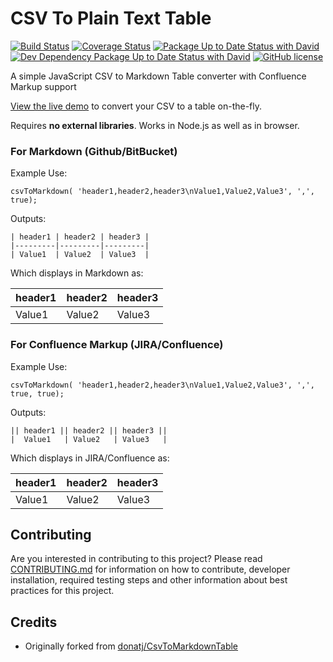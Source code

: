 # CSV To Plain Text Table

[![Build Status](https://travis-ci.org/terriann/CsvToPlainTextTable.svg)](https://travis-ci.org/terriann/CsvToPlainTextTable)
[![Coverage Status](https://coveralls.io/repos/github/terriann/CsvToPlainTextTable/badge.svg)](https://coveralls.io/github/terriann/CsvToPlainTextTable)
[![Package Up to Date Status with David](https://david-dm.org/terriann/CsvToPlainTextTable/status.svg)](https://david-dm.org/terriann/CsvToPlainTextTable)
[![Dev Dependency Package Up to Date Status with David](https://david-dm.org/terriann/CsvToPlainTextTable/dev-status.svg)](https://david-dm.org/terriann/CsvToPlainTextTable?type=dev)
[![GitHub license](https://img.shields.io/badge/license-MIT-blue.svg)](https://raw.githubusercontent.com/terriann/CsvToPlainTextTable/master/LICENSE.md)

A simple JavaScript CSV to Markdown Table converter with Confluence Markup support

[View the live demo](https://terriann.github.io/CsvToPlainTextTable/) to convert your CSV to a table on-the-fly.

Requires **no external libraries**. Works in Node.js as well as in browser.

### For Markdown (Github/BitBucket)

Example Use:

    csvToMarkdown( 'header1,header2,header3\nValue1,Value2,Value3', ',', true);

Outputs:

```
| header1 | header2 | header3 | 
|---------|---------|---------| 
| Value1  | Value2  | Value3  | 
```

Which displays in Markdown as:

| header1 | header2 | header3 | 
|---------|---------|---------| 
| Value1  | Value2  | Value3  | 

### For Confluence Markup (JIRA/Confluence)

Example Use:

    csvToMarkdown( 'header1,header2,header3\nValue1,Value2,Value3', ',', true, true);

Outputs:

```
|| header1 || header2 || header3 || 
|  Value1   | Value2   | Value3   | 
```

Which displays in JIRA/Confluence as:

| header1 | header2 | header3 | 
|---------|---------|---------| 
| Value1  | Value2  | Value3  |

## Contributing

Are you interested in contributing to this project? Please read [CONTRIBUTING.md](CONTRIBUTING.md) for information on how to contribute, developer installation, required testing steps and other information about best practices for this project.

## Credits

* Originally forked from [donatj/CsvToMarkdownTable](https://github.com/donatj/CsvToMarkdownTable)
